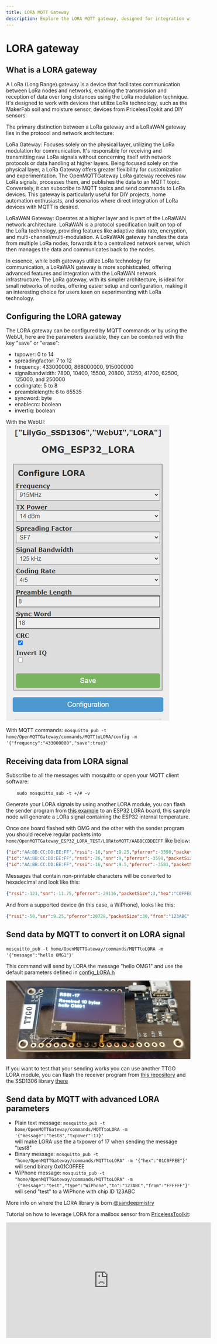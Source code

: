 ```yaml
---
title: LORA MQTT Gateway
description: Explore the LORA MQTT gateway, designed for integration with devices utilizing LORA technology, including the MakerFab soil and moisture sensor, devices from PricelessTookit. Unlock long range communication with the power of LORA..
---
```

# LORA gateway

## What is a LORA gateway
A LoRa (Long Range) gateway is a device that facilitates communication between LoRa nodes and networks, enabling the transmission and reception of data over long distances using the LoRa modulation technique. It's designed to work with devices that utilize LoRa technology, such as the MakerFab soil and moisture sensor, devices from PricelessTookit and DIY sensors.

The primary distinction between a LoRa gateway and a LoRaWAN gateway lies in the protocol and network architecture:

LoRa Gateway: Focuses solely on the physical layer, utilizing the LoRa modulation for communication. It's responsible for receiving and transmitting raw LoRa signals without concerning itself with network protocols or data handling at higher layers. Being focused solely on the physical layer, a LoRa Gateway offers greater flexibility for customization and experimentation. The OpenMQTTGateway LoRa gateway receives raw LoRa signals, processes them, and publishes the data to an MQTT topic. Conversely, it can subscribe to MQTT topics and send commands to LoRa devices. This gateway is particularly useful for DIY projects, home automation enthusiasts, and scenarios where direct integration of LoRa devices with MQTT is desired.

LoRaWAN Gateway: Operates at a higher layer and is part of the LoRaWAN network architecture. LoRaWAN is a protocol specification built on top of the LoRa technology, providing features like adaptive data rate, encryption, and multi-channel/multi-modulation. A LoRaWAN gateway handles the data from multiple LoRa nodes, forwards it to a centralized network server, which then manages the data and communicates back to the nodes.

In essence, while both gateways utilize LoRa technology for communication, a LoRaWAN gateway is more sophisticated, offering advanced features and integration with the LoRaWAN network infrastructure. The LoRa gateway, with its simpler architecture, is ideal for small networks of nodes, offering easier setup and configuration, making it an interesting choice for users keen on experimenting with LoRa technology.

## Configuring the LORA gateway

The LORA gateway can be configured by MQTT commands or by using the WebUI, here are the parameters available, they can be combined with the key "save" or "erase":
* txpower: 0 to 14
* spreadingfactor: 7 to 12
* frequency: 433000000, 868000000, 915000000
* signalbandwidth: 7800, 10400, 15500, 20800, 31250, 41700, 62500, 125000, and 250000
* codingrate: 5 to 8
* preamblelength: 6 to 65535
* syncword: byte
* enablecrc: boolean
* invertiq: boolean

With the WebUI:
![LORA configuration page](../img/OpenMQTTGateway_LORA_Configuration.png)

With MQTT commands:
`mosquitto_pub -t home/OpenMQTTGateway/commands/MQTTtoLORA/config -m '{"frequency":"433000000","save":true}'`

## Receiving data from LORA signal

Subscribe to all the messages with mosquitto or open your MQTT client software:

`    sudo mosquitto_sub -t +/# -v`

Generate your LORA signals by using another LORA module, you can flash the sender program from [this example](../../examples/LoraTemperature/) to an ESP32 LORA board, this sample node will generate a LORa signal containing the ESP32 internal temperature. 

Once one board flashed with OMG and the other with the sender program you should receive regular packets into `home/OpenMQTTGateway_ESP32_LORA_TEST/LORAtoMQTT/AABBCCDDEEFF` like below:

```json
{"id":"AA:BB:CC:DD:EE:FF","rssi":-16,"snr":9.25,"pferror":-3598,"packetSize":9,"tempc":"55.3"}
{"id":"AA:BB:CC:DD:EE:FF","rssi":-26,"snr":9,"pferror":-3598,"packetSize":9,"tempc":"55.4"}
{"id":"AA:BB:CC:DD:EE:FF","rssi":-16,"snr":9.5,"pferror":-3581,"packetSize":9,"tempc":"57"}
```

Messages that contain non-printable characters will be converted to hexadecimal and look like this:
```json
{"rssi":-121,"snr":-11.75,"pferror":-29116,"packetSize":3,"hex":"C0FFEE"}
```
And from a supported device (in this case, a WiPhone), looks like this:
```json
{"rssi":-50,"snr":9.25,"pferror":20728,"packetSize":30,"from":"123ABC","to":"000000","message":"Hi from WiPhone","type":"WiPhone"}
```
## Send data by MQTT to convert it on LORA signal 
`mosquitto_pub -t home/OpenMQTTGateway/commands/MQTTtoLORA -m '{"message":"hello OMG1"}'`

This command will send by LORA the message "hello OMG1" and use the default parameters defined in [config_LORA.h](https://github.com/1technophile/OpenMQTTGateway/blob/4b8d28179b63ae3f3d454da57ec8c109c159c386/config_LORA.h#L32)

![TTGO Lora receiving packets](../img/OpenMQTTGateway_TTGO32_LORA_Receive.jpg)

If you want to test that your sending works you can use another TTGO LORA module, you can flash the receiver program from [this repository](https://github.com/LilyGO/TTGO-LORA32-V2.0)  and the SSD1306 library [there](https://github.com/ThingPulse/esp8266-oled-ssd1306)

## Send data by MQTT with advanced LORA parameters

* Plain text message: `mosquitto_pub -t home/OpenMQTTGateway/commands/MQTTtoLORA -m '{"message":"test8","txpower":17}'`\
will make LORA use the a txpower of 17 when sending the message "test8"
* Binary message: `mosquitto_pub -t "home/OpenMQTTGateway/commands/MQTTtoLORA" -m '{"hex":"01C0FFEE"}'`\
will send binary 0x01C0FFEE
* WiPhone message: `mosquitto_pub -t "home/OpenMQTTGateway/commands/MQTTtoLORA" -m '{"message":"test","type":"WiPhone","to":"123ABC","from":"FFFFFF"}'`\
will send "test" to a WiPhone with chip ID 123ABC

More info on where the LORA library is born [@sandeepmistry](https://github.com/sandeepmistry/arduino-LoRa/blob/master/API.md#radio-parameters)

Tutorial on how to leverage LORA for a mailbox sensor from [PricelessToolkit](https://www.youtube.com/channel/UCz75N6inuLHXnRC5tqagNLw):
<iframe width="560" height="315" src="https://www.youtube.com/embed/6DftaHxDawM" frameborder="0" allow="autoplay; encrypted-media" allowfullscreen></iframe>
